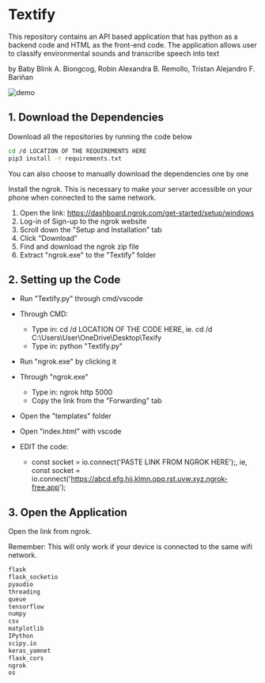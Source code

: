 # Textify

This repository contains an API based application that has python as a backend code and HTML as the front-end code. The application allows user to classify environmental sounds and transcribe speech into text

by Baby Blink A. Biongcog, Robin Alexandra B. Remollo, Tristan Alejandro F. Bariñan


![demo](https://github.com/user-attachments/assets/1802ffb5-2fc1-4321-941a-33e506427c40)


## 1. Download the Dependencies

Download all the repositories by running the code below

```bash
cd /d LOCATION OF THE REQUIREMENTS HERE
pip3 install -r requirements.txt
```
You can also choose to manually download the dependencies one by one

Install the ngrok. This is necessary to make your server accessible on your phone when connected to the same network.
  1. Open the link: https://dashboard.ngrok.com/get-started/setup/windows
  2. Log-in of Sign-up to the ngrok website
  3. Scroll down the "Setup and Installation" tab
  4. Click "Download"
  5. Find and download the ngrok zip file
  6. Extract "ngrok.exe" to the "Textify" folder

## 2. Setting up the Code

- Run "Textify.py" through cmd/vscode
- Through CMD:
  - Type in: cd /d LOCATION OF THE CODE HERE, ie. cd /d C:\Users\User\OneDrive\Desktop\Texify
  - Type in: python "Textify.py"

- Run "ngrok.exe" by clicking it
- Through "ngrok.exe"
  - Type in: ngrok http 5000
  - Copy the link from the "Forwarding" tab
 
- Open the "templates" folder
- Open "index.html" with vscode
- EDIT the code: 
  - const socket = io.connect('PASTE LINK FROM NGROK HERE');, ie, const socket = io.connect('https://abcd.efg.hij.klmn.opq.rst.uvw.xyz.ngrok-free.app');
 
## 3. Open the Application
  Open the link from ngrok.

  Remember: This will only work if your device is connected to the same wifi network.

```bash
flask
flask_socketio
pyaudio
threading
queue
tensorflow
numpy
csv
matplotlib
IPython
scipy.io
keras_yamnet
flask_cors
ngrok
os
```

